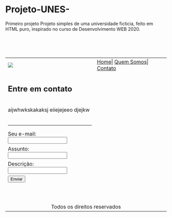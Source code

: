 # Projeto-UNES-
Primeiro projeto 
Projeto simples de uma universidade ficticia, feito em HTML puro, inspirado no curso de Desenvolvimento WEB 2020.
<html>
<head>
<meta charset="utf-8">
<title>contatoUnes</title>
</head>
<body background="fundo2.png">
<table border="0" width="50%" align="center">
 <tr>
   <td><img src="logo.png"</td>
   <td>
     <a href="index.htm">Home</a>|
     <a href="quem somos.htm">Quem Somos</a>|
     <a href="">Contato</a>
   </td>
  </tr>
    <br />
   <tr>
    <td colspan="2"><h2>Entre em contato</h2></td>
 </tr>
  <tr>
   <td colspan="2"><p>aijwhwkskakaksj eiiejejeeo djejkw</p></td>
   </td>
 </tr>
 <tr>
   <td>
     <hr>
     Seu e-mail:<br>
     <input type="text" name="mail"><br>
   </td>
   </tr>
   <tr>
   <td>
     Assunto:<br>
     <input type="text" name="assunto"><br>
   </td>
   </tr>
   <tr>
    <td>
      Descrição:
      <input type=""><br>
    </td>
    </tr>
    <tr>
    <td>
      <input type="button" value="Enviar"><br>
      <br> <br> <br>
    </td>
 </tr>
 <br><br>
 <tr>
   <td colspan="2" align="center">Todos os direitos reservados</td>
 </tr>
</table>
</body>
</html>

